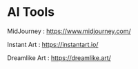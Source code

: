 # AI Tools


MidJourney : https://www.midjourney.com/

Instant Art : https://instantart.io/

Dreamlike Art : https://dreamlike.art/
